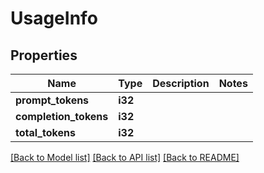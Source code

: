 # UsageInfo

## Properties

Name | Type | Description | Notes
------------ | ------------- | ------------- | -------------
**prompt_tokens** | **i32** |  | 
**completion_tokens** | **i32** |  | 
**total_tokens** | **i32** |  | 

[[Back to Model list]](../README.md#documentation-for-models) [[Back to API list]](../README.md#documentation-for-api-endpoints) [[Back to README]](../README.md)


